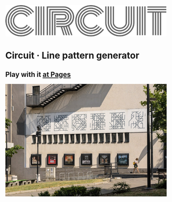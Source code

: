 ![Circuit](public/circuit-large.svg)

# **Circuit** · Line pattern generator

## Play with it [at Pages](https://lstpxl.github.io/circuit/)

<!-- Playground at [https://lstpxl.github.io/circuit/](https://lstpxl.github.io/circuit/) -->

![Club City Hall façade](public/street-view-2.jpg)

<!-- Inspired by Belgrade Club City Hall façade decor ([Google street view link](https://maps.app.goo.gl/B44u2bpYjzSQoiYg9)) -->

